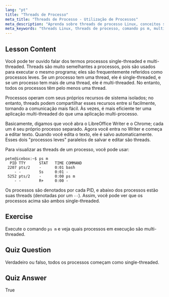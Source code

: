 ```yaml
---
lang: "pt"
title: "Threads de Processo"
meta_title: "Threads de Processo - Utilização de Processos"
meta_description: "Aprenda sobre threads de processo Linux, conceitos single-threaded vs. multi-threaded e como visualizá-los usando 'ps m'. Entenda processos leves de forma eficiente!"
meta_keywords: "threads Linux, threads de processo, comando ps m, multi-threaded, single-threaded, processos Linux, Linux para iniciantes, tutorial Linux"
---
```


## Lesson Content

Você pode ter ouvido falar dos termos processos single-threaded e multi-threaded. Threads são muito semelhantes a processos, pois são usados para executar o mesmo programa; eles são frequentemente referidos como processos leves. Se um processo tem uma thread, ele é single-threaded, e se um processo tem mais de uma thread, ele é multi-threaded. No entanto, todos os processos têm pelo menos uma thread.

Processos operam com seus próprios recursos de sistema isolados; no entanto, threads podem compartilhar esses recursos entre si facilmente, tornando a comunicação mais fácil. Às vezes, é mais eficiente ter uma aplicação multi-threaded do que uma aplicação multi-processo.

Basicamente, digamos que você abra o LibreOffice Writer e o Chrome; cada um é seu próprio processo separado. Agora você entra no Writer e começa a editar texto. Quando você edita o texto, ele é salvo automaticamente. Esses dois "processos leves" paralelos de salvar e editar são threads.

Para visualizar as threads de um processo, você pode usar:

```plaintext
pete@icebox:~$ ps m
  PID TTY      STAT   TIME COMMAND
 2207 pts/2    -      0:01 bash
    - -        Ss     0:01 -
 5252 pts/2    -      0:00 ps m
    - -        R+     0:00 -
```

Os processos são denotados por cada PID, e abaixo dos processos estão suas threads (denotadas por um `--`). Assim, você pode ver que os processos acima são ambos single-threaded.

## Exercise

Execute o comando `ps m` e veja quais processos em execução são multi-threaded.

## Quiz Question

Verdadeiro ou falso, todos os processos começam como single-threaded.

## Quiz Answer

True
